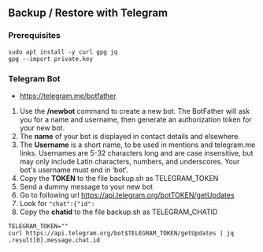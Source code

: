 ## Backup / Restore with Telegram
### Prerequisites
```
sudo apt install -y curl gpg jq
gpg --import private.key
```

### Telegram Bot
- https://telegram.me/botfather
1. Use the **/newbot** command to create a new bot. The BotFather will ask you for a name and username, then generate an authorization token for your new bot.
2. The **name** of your bot is displayed in contact details and elsewhere.
3. The **Username** is a short name, to be used in mentions and telegram.me links. Usernames are 5-32 characters long and are case insensitive, but may only include Latin characters, numbers, and underscores. Your bot's username must end in ‘bot’.
4. Copy the **TOKEN** to the file backup.sh as TELEGRAM_TOKEN
5. Send a dummy message to your new bot
6. Go to following url https://api.telegram.org/botTOKEN/getUpdates
7. Look for ``"chat":{"id":``
8. Copy the **chatid** to the file backup.sh as TELEGRAM_CHATID 
````
TELEGRAM_TOKEN=""
curl https://api.telegram.org/bot$TELEGRAM_TOKEN/getUpdates | jq .result[0].message.chat.id
````
